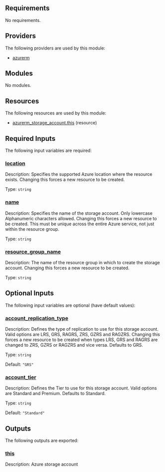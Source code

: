 <!-- BEGIN_TF_DOCS -->
## Requirements

No requirements.

## Providers

The following providers are used by this module:

- <a name="provider_azurerm"></a> [azurerm](#provider\_azurerm)

## Modules

No modules.

## Resources

The following resources are used by this module:

- [azurerm_storage_account.this](https://registry.terraform.io/providers/hashicorp/azurerm/latest/docs/resources/storage_account) (resource)

## Required Inputs

The following input variables are required:

### <a name="input_location"></a> [location](#input\_location)

Description: Specifies the supported Azure location where the resource exists. Changing this forces a new resource to be created.

Type: `string`

### <a name="input_name"></a> [name](#input\_name)

Description: Specifies the name of the storage account. Only lowercase Alphanumeric characters allowed. Changing this forces a new resource to be created. This must be unique across the entire Azure service, not just within the resource group.

Type: `string`

### <a name="input_resource_group_name"></a> [resource\_group\_name](#input\_resource\_group\_name)

Description: The name of the resource group in which to create the storage account. Changing this forces a new resource to be created.

Type: `string`

## Optional Inputs

The following input variables are optional (have default values):

### <a name="input_account_replication_type"></a> [account\_replication\_type](#input\_account\_replication\_type)

Description: Defines the type of replication to use for this storage account. Valid options are LRS, GRS, RAGRS, ZRS, GZRS and RAGZRS. Changing this forces a new resource to be created when types LRS, GRS and RAGRS are changed to ZRS, GZRS or RAGZRS and vice versa. Defaults to GRS.

Type: `string`

Default: `"GRS"`

### <a name="input_account_tier"></a> [account\_tier](#input\_account\_tier)

Description: Defines the Tier to use for this storage account. Valid options are Standard and Premium. Defaults to Standard.

Type: `string`

Default: `"Standard"`

## Outputs

The following outputs are exported:

### <a name="output_this"></a> [this](#output\_this)

Description: Azure storage account
<!-- END_TF_DOCS -->